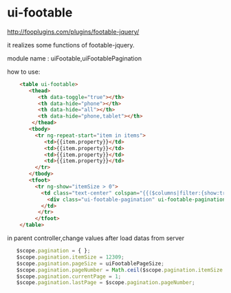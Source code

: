 ui-footable
===========
http://fooplugins.com/plugins/footable-jquery/

it realizes some functions of footable-jquery.

module name : uiFootable,uiFootablePagination

how to use:
```html
    <table ui-footable>
       <thead>
          <th data-toggle="true"></th>
          <th data-hide="phone"></th>
          <th data-hide="all"></th>
          <th data-hide="phone,tablet"></th>
        </thead>
       <tbody>
         <tr ng-repeat-start="item in items">
            <td>{{item.property}}</td>
            <td>{{item.property}}</td>
            <td>{{item.property}}</td>
            <td>{{item.property}}</td>
         </tr>
       </tbody>
       <tfoot>
         <tr ng-show="itemSize > 0">
           <td class="text-center" colspan="{{($columns|filter:{show:true}).length}}">
             <div class="ui-footable-pagination" ui-footable-pagination></div>
           </td>
          </tr>
         </tfoot>
    </table>
```
in parent controller,change values after load datas from server
```javascript
   $scope.pagination = { };
   $scope.pagination.itemSize = 12309;
   $scope.pagination.pageSize = uiFootablePageSize;
   $scope.pagination.pageNumber = Math.ceil($scope.pagination.itemSize / $scope.pagination.pageSize);
   $scope.pagination.currentPage = 1;
   $scope.pagination.lastPage = $scope.pagination.pageNumber;
```
